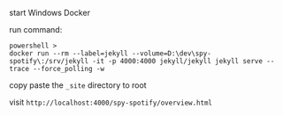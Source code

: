 start Windows Docker

run command:
```
powershell >
docker run --rm --label=jekyll --volume=D:\dev\spy-spotify\:/srv/jekyll -it -p 4000:4000 jekyll/jekyll jekyll serve --trace --force_polling -w
```

copy paste the `_site` directory to root

visit `http://localhost:4000/spy-spotify/overview.html`
